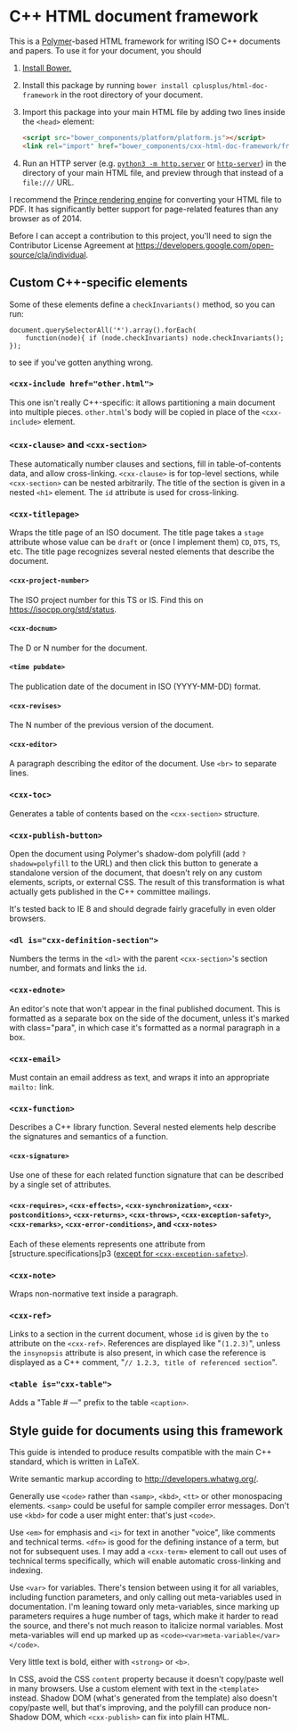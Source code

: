 C++ HTML document framework
===========================

This is a [Polymer](http://www.polymer-project.org/)-based HTML framework for
writing ISO C++ documents and papers.  To use it for your document, you should

1. [Install Bower.](http://bower.io/#installing-bower)
2. Install this package by running `bower install cplusplus/html-doc-framework` in the root directory of your document.
3. Import this package into your main HTML file by adding two lines inside the `<head>` element:

   ```HTML
   <script src="bower_components/platform/platform.js"></script>
   <link rel="import" href="bower_components/cxx-html-doc-framework/framework.html"/>
   ```

4. Run an HTTP server (e.g. [`python3 -m http.server`](https://docs.python.org/3/library/http.server.html#http-server-cli) or [`http-server`](https://www.npmjs.org/package/http-server)) in the directory of your main HTML file, and preview through that instead of a `file:///` URL.

I recommend the [Prince rendering engine](http://www.princexml.com/) for converting your HTML file to PDF. It has significantly better support for page-related features than any browser as of 2014.

Before I can accept a contribution to this project, you'll need to sign the
Contributor License Agreement at https://developers.google.com/open-source/cla/individual.

Custom C++-specific elements
----------------------------

Some of these elements define a `checkInvariants()` method, so you can run:

    document.querySelectorAll('*').array().forEach(
        function(node){ if (node.checkInvariants) node.checkInvariants(); });

to see if you've gotten anything wrong.

### `<cxx-include href="other.html">`

This one isn't really C++-specific: it allows partitioning a main document
into multiple pieces. `other.html`'s body will be copied in place of the
`<cxx-include>` element.


### `<cxx-clause>` and `<cxx-section>`

These automatically number clauses and sections, fill in
table-of-contents data, and allow cross-linking. `<cxx-clause>` is for
top-level sections, while `<cxx-section>` can be nested arbitrarily.
The title of the section is given in a nested `<h1>` element.
The `id` attribute is used for cross-linking.

### `<cxx-titlepage>`

Wraps the title page of an ISO document. The title page takes a
`stage` attribute whose value can be `draft` or (once I implement
them) `CD`, `DTS`, `TS`, etc.  The title page recognizes several
nested elements that describe the document.

#### `<cxx-project-number>`

The ISO project number for this TS or IS.  Find this on https://isocpp.org/std/status.

#### `<cxx-docnum>`

The D or N number for the document.

#### `<time pubdate>`

The publication date of the document in ISO (YYYY-MM-DD) format.

#### `<cxx-revises>`

The N number of the previous version of the document.

#### `<cxx-editor>`

A paragraph describing the editor of the document.  Use `<br>` to
separate lines.

### `<cxx-toc>`

Generates a table of contents based on the `<cxx-section>` structure.

### `<cxx-publish-button>`

Open the document using Polymer's shadow-dom polyfill (add
`?shadow=polyfill` to the URL) and then click this button to generate
a standalone version of the document, that doesn't rely on any custom
elements, scripts, or external CSS.  The result of this transformation
is what actually gets published in the C++ committee mailings.

It's tested back to IE 8 and should degrade fairly gracefully in even
older browsers.


### `<dl is="cxx-definition-section">`

Numbers the terms in the `<dl>` with the parent `<cxx-section>`'s section
number, and formats and links the `id`.


### `<cxx-ednote>`

An editor's note that won't appear in the final published document.
This is formatted as a separate box on the side of the document,
unless it's marked with class="para", in which case it's formatted as a normal paragraph in a box.


### `<cxx-email>`

Must contain an email address as text, and wraps it into an
appropriate `mailto:` link.

### `<cxx-function>`

Describes a C++ library function.  Several nested elements help
describe the signatures and semantics of a function.

#### `<cxx-signature>`

Use one of these for each related function signature that can be
described by a single set of attributes.

#### `<cxx-requires>`, `<cxx-effects>`, `<cxx-synchronization>`, `<cxx-postconditions>`, `<cxx-returns>`, `<cxx-throws>`, `<cxx-exception-safety>`, `<cxx-remarks>`, `<cxx-error-conditions>`, and `<cxx-notes>`

Each of these elements represents one attribute from [structure.specifications]p3 ([except for `<cxx-exception-safety>`](https://github.com/cplusplus/draft/issues/228)).

### `<cxx-note>`

Wraps non-normative text inside a paragraph.

### `<cxx-ref>`

Links to a section in the current document, whose `id` is given by the
`to` attribute on the `<cxx-ref>`.  References are displayed like
"`(1.2.3)`", unless the `insynopsis` attribute is also present, in
which case the reference is displayed as a C++ comment, "`// 1.2.3,
title of referenced section`".

### `<table is="cxx-table">`

Adds a "Table # —" prefix to the table `<caption>`.

Style guide for documents using this framework
----------------------------------------------

This guide is intended to produce results compatible with the main C++
standard, which is written in LaTeX.

Write semantic markup according to http://developers.whatwg.org/.

Generally use `<code>` rather than `<samp>`, `<kbd>`, `<tt>` or other
monospacing elements. `<samp>` could be useful for sample compiler
error messages.  Don't use `<kbd>` for code a user might enter: that's
just `<code>`.

Use `<em>` for emphasis and `<i>` for text in another "voice", like
comments and technical terms.  `<dfn>` is good for the defining
instance of a term, but not for subsequent uses. I may add a
`<cxx-term>` element to call out uses of technical terms specifically,
which will enable automatic cross-linking and indexing.

Use `<var>` for variables. There's tension between using it for all
variables, including function parameters, and only calling out
meta-variables used in documentation.  I'm leaning toward only
meta-variables, since marking up parameters requires a huge number of
tags, which make it harder to read the source, and there's not much
reason to italicize normal variables.  Most meta-variables will end up
marked up as `<code><var>meta-variable</var></code>`.

Very little text is bold, either with `<strong>` or `<b>`.

In CSS, avoid the CSS `content` property because it doesn't copy/paste well in many browsers.
Use a custom element with text in the `<template>` instead.
Shadow DOM (what's generated from the template) also doesn't copy/paste well, but that's improving,
and the polyfill can produce non-Shadow DOM, which `<cxx-publish>` can fix into plain HTML.
